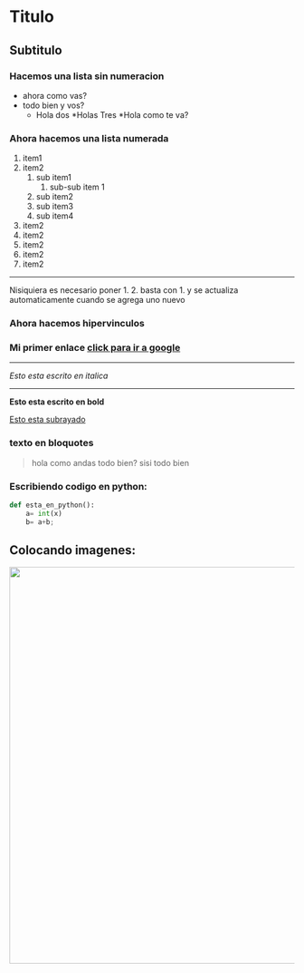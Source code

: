 # Titulo
## Subtitulo 
### Hacemos una lista sin numeracion
* ahora como vas?
* todo bien y vos?
    * Hola dos
    *Holas Tres
        *Hola como te va?

### Ahora hacemos una lista numerada
1. item1
1. item2 
    1. sub item1
        1. sub-sub item 1
    1. sub item2
    1. sub item3
    1. sub item4
1. item2 
1. item2 
1. item2 
1. item2 
1. item2 
***
Nisiquiera es necesario poner 1. 2. basta con 1. y se actualiza automaticamente cuando se agrega uno nuevo
### Ahora hacemos hipervinculos
### Mi primer enlace [click para ir a google](http://www.google.com)
---

*Esto esta escrito en italica*
- - - 
**Esto esta escrito en bold**

<u> Esto esta subrayado </u>

### texto en bloquotes
> hola como andas todo bien?
> sisi todo bien 

### Escribiendo codigo en python:
```python
def esta_en_python():
    a= int(x)
    b= a+b;
```
## Colocando imagenes:
<img src=https://i.ibb.co/S34H8ST/Stack-Un-Stack.png width=700>
